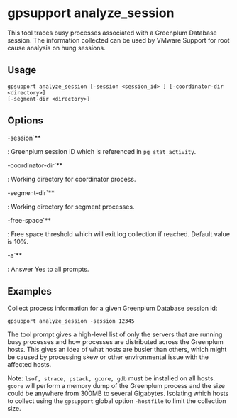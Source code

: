 # gpsupport analyze_session

This tool traces busy processes associated with a Greenplum Database session. The information collected can be used by VMware Support for root cause analysis on hung sessions.

## Usage

```shell
gpsupport analyze_session [-session <session_id> ] [-coordinator-dir <directory>] 
[-segment-dir <directory>] 
```

## Options

-session`**

:   Greenplum session ID which is referenced in `pg_stat_activity`.

-coordinator-dir`**

:   Working directory for coordinator process.

-segment-dir`**

:   Working directory for segment processes.

-free-space`**

:   Free space threshold which will exit log collection if reached. Default value is 10%.

-a`**

:   Answer Yes to all prompts.

## Examples

Collect process information for a given Greenplum Database session id:

```shell
gpsupport analyze_session -session 12345
```

The tool prompt gives a high-level list of only the servers that are running busy processes and how processes are distributed across the Greenplum hosts. This gives an idea of what hosts are busier than others, which might be caused by processing skew or other environmental issue with the affected hosts.

Note: `lsof, strace, pstack, gcore, gdb` must be installed on all hosts. `gcore` will perform a memory dump of the Greenplum process and the size could be anywhere from 300MB to several Gigabytes. Isolating which hosts to collect using the `gpsupport` global option `-hostfile` to limit the collection size.
